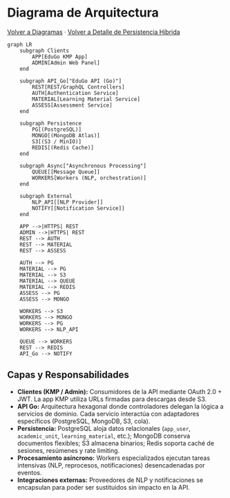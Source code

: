 # Diagrama de Arquitectura

[Volver a Diagramas](./README.md) · [Volver a Detalle de Persistencia Híbrida](../README.md)

```mermaid
graph LR
    subgraph Clients
        APP[EduGo KMP App]
        ADMIN[Admin Web Panel]
    end

    subgraph API_Go["EduGo API (Go)"]
        REST[REST/GraphQL Controllers]
        AUTH[Authentication Service]
        MATERIAL[Learning Material Service]
        ASSESS[Assessment Service]
    end

    subgraph Persistence
        PG[(PostgreSQL)]
        MONGO[(MongoDB Atlas)]
        S3[(S3 / MinIO)]
        REDIS[(Redis Cache)]
    end

    subgraph Async["Asynchronous Processing"]
        QUEUE[[Message Queue]]
        WORKERS[Workers (NLP, orchestration)]
    end

    subgraph External
        NLP_API[[NLP Provider]]
        NOTIFY[[Notification Service]]
    end

    APP -->|HTTPS| REST
    ADMIN -->|HTTPS| REST
    REST --> AUTH
    REST --> MATERIAL
    REST --> ASSESS

    AUTH --> PG
    MATERIAL --> PG
    MATERIAL --> S3
    MATERIAL --> QUEUE
    MATERIAL --> REDIS
    ASSESS --> PG
    ASSESS --> MONGO

    WORKERS --> S3
    WORKERS --> MONGO
    WORKERS --> PG
    WORKERS --> NLP_API

    QUEUE --> WORKERS
    REST --> REDIS
    API_Go --> NOTIFY
```

## Capas y Responsabilidades

- **Clientes (KMP / Admin):** Consumidores de la API mediante OAuth 2.0 + JWT. La app KMP utiliza URLs firmadas para descargas desde S3.
- **API Go:** Arquitectura hexagonal donde controladores delegan la lógica a servicios de dominio. Cada servicio interactúa con adaptadores específicos (PostgreSQL, MongoDB, S3, cola).
- **Persistencia:** PostgreSQL aloja datos relacionales (`app_user`, `academic_unit`, `learning_material`, etc.); MongoDB conserva documentos flexibles; S3 almacena binarios; Redis soporta caché de sesiones, resúmenes y rate limiting.
- **Procesamiento asíncrono:** Workers especializados ejecutan tareas intensivas (NLP, reprocesos, notificaciones) desencadenadas por eventos.
- **Integraciones externas:** Proveedores de NLP y notificaciones se encapsulan para poder ser sustituidos sin impacto en la API.
